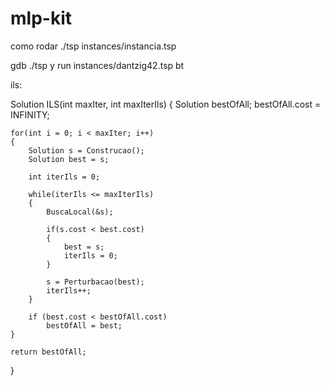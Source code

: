 # mlp-kit

como rodar ./tsp instances/instancia.tsp

gdb ./tsp 
y
run instances/dantzig42.tsp
bt

ils:

Solution ILS(int maxIter, int maxIterIls)
{
    Solution bestOfAll;
    bestOfAll.cost = INFINITY;
    
    for(int i = 0; i < maxIter; i++)
    {
        Solution s = Construcao();
        Solution best = s;

        int iterIls = 0;

        while(iterIls <= maxIterIls)
        {
            BuscaLocal(&s);
            
            if(s.cost < best.cost)
            {
                best = s;
                iterIls = 0;
            }

            s = Perturbacao(best);
            iterIls++;
        }

        if (best.cost < bestOfAll.cost)
            bestOfAll = best;
    }

    return bestOfAll;
}


